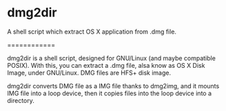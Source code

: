 dmg2dir
============

 A shell script which extract OS X application from .dmg file.

============

dmg2dir is a shell script, designed for GNU/Linux (and maybe compatible POSIX).
With this, you can extract a .dmg file, alsa know as OS X Disk Image, under GNU/Linux. DMG files are HFS+ disk image.

dmg2dir converts DMG file as a IMG file thanks to dmg2img, and it mounts IMG file into a loop device, then it copies files into the loop device into a directory.
